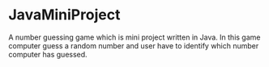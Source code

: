 # JavaMiniProject
A number guessing game which is mini project written in Java.
In this game computer guess a random number and user have to identify which number computer has guessed.
